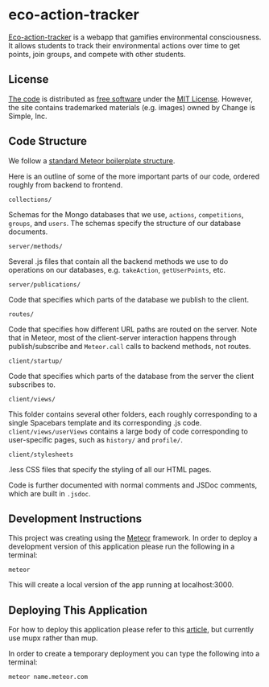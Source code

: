 # eco-action-tracker

[Eco-action-tracker](http://52.90.78.114/) is a webapp that gamifies environmental consciousness. It allows students to track their environmental actions over time to get points, join groups, and compete with other students.

## License

[The code](https://github.com/asya-bergal/eco-action-tracker) is distributed as [free software](https://www.fsf.org/about/what-is-free-software) under the [MIT License](https://opensource.org/licenses/MIT). However, the site contains trademarked materials (e.g. images) owned by Change is Simple, Inc.

## Code Structure

We follow a [standard Meteor boilerplate structure](https://github.com/matteodem/meteor-boilerplate).

Here is an outline of some of the more important parts of our code, ordered roughly from backend to frontend.

`collections/` 

Schemas for the Mongo databases that we use, `actions`, `competitions`, `groups`, and `users`. The schemas specify the structure of our database documents.

`server/methods/`

Several .js files that contain all the backend methods we use to do operations on our databases, e.g. `takeAction`, `getUserPoints`, etc.

`server/publications/`

Code that specifies which parts of the database we publish to the client.

`routes/`

Code that specifies how different URL paths are routed on the server. Note that in Meteor, most of the client-server interaction happens through publish/subscribe and `Meteor.call` calls to backend methods, not routes.

`client/startup/`

Code that specifies which parts of the database from the server the client subscribes to.

`client/views/`

This folder contains several other folders, each roughly corresponding to a single Spacebars template and its corresponding .js code. `client/views/userViews` contains a large body of code corresponding to user-specific pages, such as `history/` and `profile/`.

`client/stylesheets`

.less CSS files that specify the styling of all our HTML pages.

Code is further documented with normal comments and JSDoc comments, which are built in `.jsdoc`.

## Development Instructions

This project was creating using the [Meteor](https://www.meteor.com/) framework. In order to deploy a development version of this application please run the following in a terminal:

```
meteor 
```

This will create a local version of the app running at localhost:3000.


## Deploying This Application

For how to deploy this application please refer to this [article](http://sergelobatch.com/slog/2015/4/10/using-mup/), but currently use mupx rather than mup.

In order to create a temporary deployment you can type the following into a terminal:

```
meteor name.meteor.com
```
